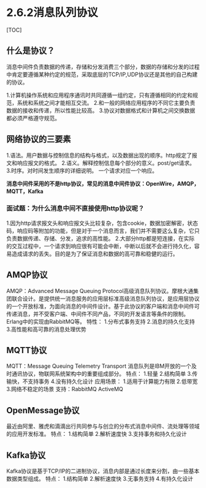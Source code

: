 # 2.6.2消息队列协议

[TOC]



## 什么是协议？

消息中间件负责数据的传递，存储和分发消费三个部分，数据的存储和分发的过程中肯定要遵循某种约定的规范，采取底层的TCP/IP,UDP协议还是其他的自己构建的协议。

1.计算机操作系统和应用程序通讯时共同遵循一组约定，只有遵循相同的约定和规范，系统和系统之间才能相互交流。
2.和一般的网络应用程序的不同它主要负责数据的接收和传递，所以性能比较高。
3.协议对数据格式和计算机之间交换数据都必须严格遵守规范。

## 网络协议的三要素

1.语法。用户数据与控制信息的结构与格式，以及数据出现的顺序。http规定了报文和响应报文的格式。
2.语义。解释控制信息每个部分的意义。post/get请求。
3.时序。对时间发生顺序的详细说明。 一个请求对应一个响应。

**消息中间件采用的不是http协议，常见的消息中间件协议：OpenWire，AMQP，MQTT，Kafka**

### 面试题：为什么消息中间不直接使用http协议呢？

1.因为http请求报文头和响应报文头比较复杂，包含cookie，数据加密解密，状态码，响应码等附加的功能，但是对于一个消息而言，我们并不需要这么复杂，它只负责数据传递、存储、分发，追求的高性能。
2.大部分http都是短连接，在实际的交互过程中，一个请求到响应很有可能会中断，中断以后就不会进行持久化，容易造成请求的丢失。目的是为了保证消息和数据的高可靠和稳健的运行。

## AMQP协议

AMQP：Advanced Message Queuing Protocol高级消息队列协议。摩根大通集团联合设计。是提供统一消息服务的应用层标准高级消息队列协议，是应用层协议的一个开放标准，为面向消息的中间件设计。基于此协议的客户端和消息中间件可传递消息，并不受客户端、中间件不同产品，不同的开发语言等条件的限制。
Erlang中的实现由RabbitMQ等。
特性：
	1.分布式事务支持
	2.消息的持久化支持
	3.高性能和高可靠的消息处理优势

## MQTT协议

MQTT：Message Queuing Telemetry Transport 消息队列是IBM开放的一个及时通讯协议，物联网系统架构中的重要组成部分。
特点：
	1.轻量
	2.结构简单
	3.传输快，不支持事务
	4.没有持久化设计
应用场景：
	1.适用于计算能力有限
	2.低带宽
	3.网络不稳定的场景
支持：RabbitMQ ActiveMQ

## OpenMessage协议

最近由阿里、雅虎和滴滴出行共同参与与创立的分布式消息中间件、流处理等领域的应用开发标准。
特点：
	1.结构简单
	2.解析速度快
	3.支持事务和持久化设计

## Kafka协议

Kafka协议是基于TCP/IP的二进制协议，消息内部是通过长度来分割，由一些基本数据类型组成。
特点：
	1.结构简单
	2.解析速度快
	3.无事务支持
	4.有持久化设计

